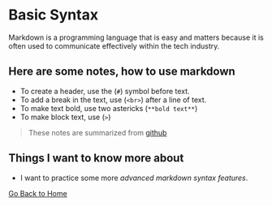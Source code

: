 # Basic Syntax


Markdown is a programming language that is easy and matters because it is often used to communicate effectively within the tech industry. 

## Here are some notes, how to use markdown

- To create a header, use the (`#`) symbol before text.
- To add a break in the text, use (`<br>`) after a line of text. 
- To make text bold, use two astericks (`**bold text**`)
- To make block text, use (`>`)

> These notes are summarized from [github](https://docs.github.com/en/get-started/writing-on-github/getting-started-with-writing-and-formatting-on-github/basic-writing-and-formatting-syntax)

## Things I want to know more about
- I want to practice some more *advanced markdown syntax features*.

[Go Back to Home](README.md)
